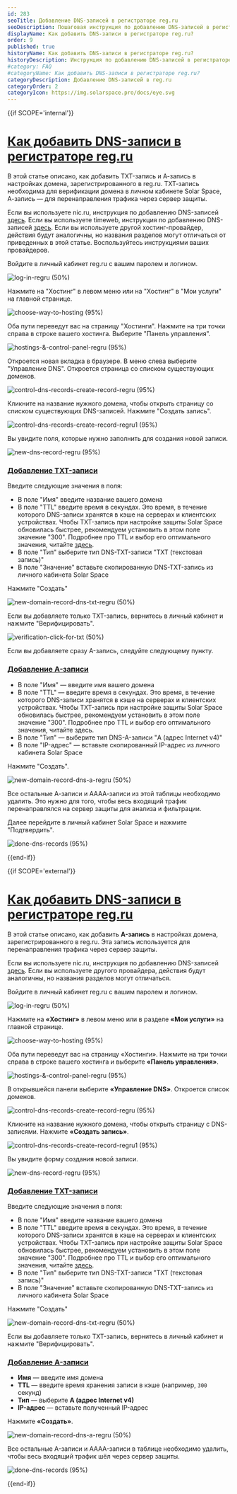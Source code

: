 ```yaml
---
id: 283
seoTitle: Добавление DNS-записей в регистраторе reg.ru
seoDescription: Пошаговая инструкция по добавлению DNS-записей в регистраторе reg.ru для работы сервисов защиты
displayName: Как добавить DNS-записи в регистраторе reg.ru?
order: 9
published: true
historyName: Как добавить DNS-записи в регистраторе reg.ru?
historyDescription: Инструкция по добавлению DNS-записей в регистраторе reg.ru
#category: FAQ
#categoryName: Как добавить DNS-записи в регистраторе reg.ru?
categoryDescription: Добавление DNS-записей в reg.ru
categoryOrder: 2
categoryIcon: https://img.solarspace.pro/docs/eye.svg
---
```




{{if SCOPE='internal'}}

# [Как добавить DNS-записи в регистраторе reg.ru](how-to-add-dns-record-regru)

В этой статье описано, как добавить TXT-запись и А-запись в настройках домена, зарегистрированного в reg.ru. ТХТ-запись необходима для верификации домена в личном кабинете Solar Space, А-запись — для перенаправления трафика через сервер защиты.

Если вы используете nic.ru, инструкция по добавлению DNS-записей [здесь]([282]).
Если вы используете timeweb, инструкция по добавлению DNS-записей [здесь]([277]).
Если вы используете другой хостинг-провайдер, действия будут аналогичны, но названия разделов могут отличаться от приведенных в этой статье. Воспользуйтесь инструкциями ваших провайдеров.

Войдите в личный кабинет reg.ru с вашим паролем и логином. 

![log-in-regru (50%)](https://img.solarspace.pro/docs/log-in-regru.jpg "вход в reg.ru")

Нажмите на "Хостинг" в левом меню или на "Хостинг" в "Мои услуги" на главной странице.

![choose-way-to-hosting (95%)](https://img.solarspace.pro/docs/choose-way-to-hosting.jpg "путь к управлению хостингом")

Оба пути переведут вас на страницу "Хостинги".
Нажмите на три точки справа в строке вашего хостинга.
Выберите "Панель управления".

![hostings-&-control-panel-regru (95%)](https://img.solarspace.pro/docs/hostings-&-control-panel-regru.jpg "панель управления хостингом")

Откроется новая вкладка в браузере. В меню слева выберите "Управление DNS". Откроется страница со списком существующих доменов.

![control-dns-records-create-record-regru (95%)](https://img.solarspace.pro/docs/control-dns-records-create-record-regru.jpg "создать dns-запись")

Кликните на название нужного домена, чтобы открыть страницу со списком существующих DNS-записей. 
Нажмите "Создать запись".

![control-dns-records-create-record-regru1 (95%)](https://img.solarspace.pro/docs/control-dns-records-create-record-regru1.jpg "создать dns-запись")

Вы увидите поля, которые нужно заполнить для создания новой записи.

![new-dns-record-regru (95%)](https://img.solarspace.pro/docs/new-dns-record-regru.jpg "добавление dns-записей")


### [Добавление TXT-записи](adding-txt-record)

Введите следующие значения в поля:

- В поле "Имя" введите название вашего домена
- В поле "TTL" введите время в секундах. Это время, в течение которого DNS-записи хранятся в кэше на серверах и клиентских устройствах. Чтобы TXT-запись при настройке защиты Solar Space обновилась быстрее, рекомендуем установить в этом поле значение "300".  Подробнее про TTL и выбор его оптимального значения, читайте [здесь]([278]).
- В поле "Тип" выберите тип DNS-TXT-записи "TXT (текстовая запись)"
- В поле "Значение" вставьте скопированную DNS-TXT-запись из личного кабинета Solar Space

Нажмите "Создать"

![new-domain-record-dns-txt-regru (50%)](https://img.solarspace.pro/docs/new-domain-record-dns-txt-regru.jpg "создание dns-txt-записи")

Если вы добавляете только TXT-запись, вернитесь в личный кабинет и нажмите "Верифицировать".

![verification-click-for-txt (50%)](https://img.solarspace.pro/docs/verification-click-for-txt.jpg "верификация по dns-txt")

Если вы добавляете сразу A-запись, следуйте следующему пункту.

### [Добавление A-записи](adding-a-record)

- В поле "Имя" — введите имя вашего домена
- В поле "TTL" — введите время в секундах. Это время, в течение которого DNS-записи хранятся в кэше на серверах и клиентских устройствах. Чтобы TXT-запись при настройке защиты Solar Space обновилась быстрее, рекомендуем установить в этом поле значение "300".  Подробнее про TTL и выбор его оптимального значения, читайте здесь.
- В поле "Тип" — выберите тип DNS-A-записи "A (адрес Internet v4)"
- В поле "IP-адрес" — вставьте скопированный IP-адрес из личного кабинета Solar Space

Нажмите "Создать".

![new-domain-record-dns-a-regru (50%)](https://img.solarspace.pro/docs/new-domain-record-dns-a-regru.jpg "добавление dns-a-записи")

Все остальные А-записи и АААА-записи из этой таблицы необходимо удалить. Это нужно для того, чтобы весь входящий трафик перенаправлялся на сервер защиты для анализа и фильтрации.

Далее перейдите в личный кабинет Solar Space и нажмите "Подтвердить".

![done-dns-records (95%)](https://img.solarspace.pro/docs/done-dns-records.jpg "подтверждение dns-записей")

{{end-if}}

{{if SCOPE='external'}}

# [Как добавить DNS-записи в регистраторе reg.ru](how-to-add-dns-record-regru)


В этой статье описано, как добавить **A-запись** в настройках домена, зарегистрированного в reg.ru. Эта запись используется для перенаправления трафика через сервер защиты.

Если вы используете nic.ru, инструкция по добавлению DNS-записей [здесь]([282]).
Если вы используете другого провайдера, действия будут аналогичны, но названия разделов могут отличаться.

Войдите в личный кабинет reg.ru с вашим паролем и логином.

![log-in-regru (50%)](https://img.solarspace.pro/docs/log-in-regru.jpg "Вход в reg.ru")

Нажмите на **«Хостинг»** в левом меню или в разделе **«Мои услуги»** на главной странице.

![choose-way-to-hosting (95%)](https://img.solarspace.pro/docs/choose-way-to-hosting.jpg "Путь к управлению хостингом")

Оба пути переведут вас на страницу «Хостинги». Нажмите на три точки справа в строке вашего хостинга и выберите **«Панель управления»**.

![hostings-&-control-panel-regru (95%)](https://img.solarspace.pro/docs/hostings-&-control-panel-regru.jpg "Панель управления хостингом")

В открывшейся панели выберите **«Управление DNS»**. Откроется список доменов.

![control-dns-records-create-record-regru (95%)](https://img.solarspace.pro/docs/control-dns-records-create-record-regru.jpg "Создать DNS-запись")

Кликните на название нужного домена, чтобы открыть страницу с DNS-записями. Нажмите **«Создать запись»**.

![control-dns-records-create-record-regru1 (95%)](https://img.solarspace.pro/docs/control-dns-records-create-record-regru1.jpg "Создать DNS-запись")

Вы увидите форму создания новой записи.

![new-dns-record-regru (95%)](https://img.solarspace.pro/docs/new-dns-record-regru.jpg "Добавление DNS-записей")

### [Добавление TXT-записи](adding-txt-record)

Введите следующие значения в поля:

- В поле "Имя" введите название вашего домена
- В поле "TTL" введите время в секундах. Это время, в течение которого DNS-записи хранятся в кэше на серверах и клиентских устройствах. Чтобы TXT-запись при настройке защиты Solar Space обновилась быстрее, рекомендуем установить в этом поле значение "300".  Подробнее про TTL и выбор его оптимального значения, читайте [здесь]([278]).
- В поле "Тип" выберите тип DNS-TXT-записи "TXT (текстовая запись)"
- В поле "Значение" вставьте скопированную DNS-TXT-запись из личного кабинета Solar Space

Нажмите "Создать"

![new-domain-record-dns-txt-regru (50%)](https://img.solarspace.pro/docs/new-domain-record-dns-txt-regru.jpg "создание dns-txt-записи")

Если вы добавляете только TXT-запись, вернитесь в личный кабинет и нажмите "Верифицировать".


### [Добавление A-записи](adding-a-record)

* **Имя** — введите имя домена
* **TTL** — введите время хранения записи в кэше (например, `300` секунд)
* **Тип** — выберите **A (адрес Internet v4)**
* **IP-адрес** — вставьте полученный IP-адрес

Нажмите **«Создать»**.

![new-domain-record-dns-a-regru (50%)](https://img.solarspace.pro/docs/new-domain-record-dns-a-regru.jpg "Добавление DNS-A-записи")

Все остальные A-записи и AAAA-записи в таблице необходимо удалить, чтобы весь входящий трафик шёл через сервер защиты.

![done-dns-records (95%)](https://img.solarspace.pro/docs/done-dns-records.jpg "Подтверждение DNS-записей")

{{end-if}}
